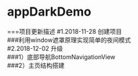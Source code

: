 # appDarkDemo
===项目更新描述
#1.2018-11-28 创建项目<br>
###利用window遮罩原理实现简单的夜间模式<br>
#2.2018-12-02 升级<br>
###1）底部导航BottomNavigationView<br>
###2）主页结构搭建
